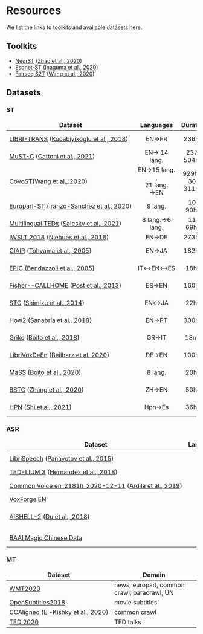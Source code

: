 # Resources

We list the links to toolkits and available datasets here.

## Toolkits

- [NeurST](https://github.com/bytedance/neurst) ([Zhao et al., 2020](https://arxiv.org/abs/2012.10018))
- [Espnet-ST](https://github.com/espnet/espnet) ([Inaguma et al., 2020](https://www.aclweb.org/anthology/2020.acl-demos.34/))
- [Fairseq S2T](https://github.com/pytorch/fairseq/tree/master/examples/speech_to_text) ([Wang et al., 2020](https://www.aclweb.org/anthology/2020.aacl-demo.6/))


## Datasets

### ST

<style>
table th,td {
    border: 0px;
}
table th:first-of-type {
    width: 8px;
}

table td:nth-child(1) {
    white-space: nowrap; 
}
</style>

<font size=3>

| Dataset | Languages | Duration | Domain |
|---|:---:|:---:|---|
| [LIBRI-TRANS](https://github.com/alicank/Translation-Augmented-LibriSpeech-Corpus) ([Kocabiyikoglu et al., 2018](https://arxiv.org/abs/1802.03142))   | EN→FR | 236hrs | read audiobooks|
| [MuST-C](https://ict.fbk.eu/must-c/) ([Cattoni et al., 2021](https://www.sciencedirect.com/science/article/pii/S0885230820300887)) | EN→ 14 lang.| 237-504hrs | TED talks |
| [CoVoST](https://github.com/facebookresearch/covost)([Wang et al., 2020](https://arxiv.org/abs/2002.01320)) | EN→15 lang. ,<br/>21 lang. →EN |929hrs, 30-311hrs | read, Common Voice   |
| [Europarl-ST](https://www.mllp.upv.es/europarl-st/) ([Iranzo-Sanchez et al., 2020](https://ieeexplore.ieee.org/abstract/document/9054626/))  | 9 lang. | 10-90hrs | EP proceedings|
| [Multilingual TEDx](http://openslr.org/100) ([Salesky et al., 2021](https://arxiv.org/abs/2102.01757)) | 8 lang.→6 lang. | 11-69hrs | TED talks|
| [IWSLT 2018](http://i13pc106.ira.uka.de/~mmueller/iwslt-corpus.zip) ([Niehues et al., 2018](https://www.aclweb.org/anthology/2020.iwslt-1.1/)) | EN→DE | 273hrs | TED talks|
| [CIAIR](http://slp.el.itc.nagoya-u.ac.jp/sidb/) ([Tohyama et al., 2005](https://www.isca-speech.org/archive/archive_papers/interspeech_2005/i05_1585.pdf))  | EN→JA  | 182hrs  | travel conversation  |
| [EPIC](http://sslmitdev-online.sslmit.unibo.it/corpora/corpora.php) ([Bendazzoli et al., 2005](http://www.euroconferences.info/proceedings/2005_Proceedings/2005_Bendazzoli_Sandrelli.pdf))| IT↔EN↔ES | 18hrs | parliament interpret.|
| [Fisher--CALLHOME](https://joshua.incubator.apache.org/data/fisher-callhome-corpus/) ([Post et al., 2013](http://cs.jhu.edu/~gkumar/papers/post2013improved.pdf))  | ES→EN | 160hrs| phone conversations  |
| [STC](https://ahcweb01.naist.jp/resource/stc/) ([Shimizu et al., 2014](http://citeseerx.ist.psu.edu/viewdoc/download?doi=10.1.1.675.4180&rep=rep1&type=pdf))  | EN↔JA | 22hrs | simult. interpret.|
| [How2](https://github.com/srvk/how2-dataset) ([Sanabria et al., 2018](https://arxiv.org/abs/1811.00347))| EN→PT | 300hrs | instructional videos |
| [Griko](http://goo.gl/EWa15G) ([Boito et al., 2018](https://arxiv.org/pdf/1807.10740.pdf))| GR→IT |18min |conversation (linguists)|
| [LibriVoxDeEn](https://www.cl.uni-heidelberg.de/statnlpgroup/librivoxdeen/) ([Beilharz et al. 2020](https://arxiv.org/abs/1910.07924))  | DE→EN | 100hrs|read audiobooks|
| [MaSS](https://github.com/getalp/mass-dataset) ([Boito et al., 2020](https://arxiv.org/abs/1907.12895)) | 8 lang. | 20hrs | Bible readings |
| [BSTC](https://ai.baidu.com/broad/subordinate?dataset=bstc) ([Zhang et al., 2020](https://arxiv.org/abs/2104.03575)) | ZH→EN | 50hrs  | simult. interpret.|
| [HPN](http://www.openslr.org/92) ([Shi et al., 2021](https://www.aclweb.org/anthology/2021.americasnlp-1.7.pdf)) | Hpn→Es | 36hrs| conversation (plant)|

</font>

### ASR

<font size=3>

| Dataset | Languages | Duration | Domain    |
|---|:---:|:---:|---|
| [LibriSpeech](https://www.openslr.org/12) ([Panayotov et al., 2015](http://www.danielpovey.com/files/2015_icassp_librispeech.pdf)) | EN | 1000hrs | read audiobooks |
| [TED-LIUM 3](https://www.openslr.org/51/) ([Hernandez et al., 2018](https://arxiv.org/abs/1805.04699)) |EN|452hrs| TED talks|
| [Common Voice en_2181h_2020-12-11](https://commonvoice.mozilla.org/en/datasets) ([Ardila et al., 2019](https://arxiv.org/abs/1912.06670))|EN|1,686hrs validated| |
| [VoxForge EN](http://www.voxforge.org/home/Downloads) | EN | 120hrs| |
| [AISHELL-2](http://www.aishelltech.com/aishell_2) ([Du et al., 2018](https://arxiv.org/abs/1808.10583))|ZH|1000hrs|smart house, industry, ...| 
|[BAAI Magic Chinese Data](https://www.biendata.xyz/competition/magicdata/data/) | ZH | 100hrs | real-life dialogues |

</font>

### MT

<font size=3>

| Dataset | Domain |
|---|---|
|[WMT2020](http://www.statmt.org/wmt20/translation-task.html)| news, europarl, common crawl, paracrawl, UN|
|[OpenSubtitles2018](https://opus.nlpl.eu/OpenSubtitles-v2018.php) | movie subtitles |
|[CCAligned](https://opus.nlpl.eu/MultiCCAligned-v1.php) ([El-Kishky et al., 2020](https://www.aclweb.org/anthology/2020.emnlp-main.480/)) | common crawl|
[TED 2020](https://opus.nlpl.eu/TED2020.php) | TED talks |


</font>
